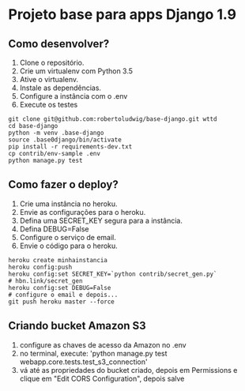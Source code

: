 # Projeto base para  apps Django 1.9

## Como desenvolver?

1. Clone o repositório.
2. Crie um virtualenv com Python 3.5
3. Ative o virtualenv.
4. Instale as dependências.
5. Configure a instância com o .env
6. Execute os testes

```console
git clone git@github.com:robertoludwig/base-django.git wttd
cd base-django
python -m venv .base-django
source .base0django/bin/activate
pip install -r requirements-dev.txt
cp contrib/env-sample .env
python manage.py test
```


## Como fazer o deploy?

1. Crie uma instância no heroku.
2. Envie as configurações para o heroku.
3. Defina uma SECRET_KEY segura para a instância.
4. Defina DEBUG=False
5. Configure o serviço de email.
6. Envie o código para o heroku.

```console
heroku create minhainstancia
heroku config:push
heroku config:set SECRET_KEY=`python contrib/secret_gen.py`
# hbn.link/secret_gen
heroku config:set DEBUG=False
# configure o email e depois...
git push heroku master --force
``` 

## Criando bucket Amazon S3
1. configure as chaves de acesso da Amazon no .env
2. no terminal, execute: 'python manage.py test webapp.core.tests.test_s3_connection'
3. vá até as propriedades do bucket criado, depois em Permissions e clique em "Edit CORS Configuration", depois salve